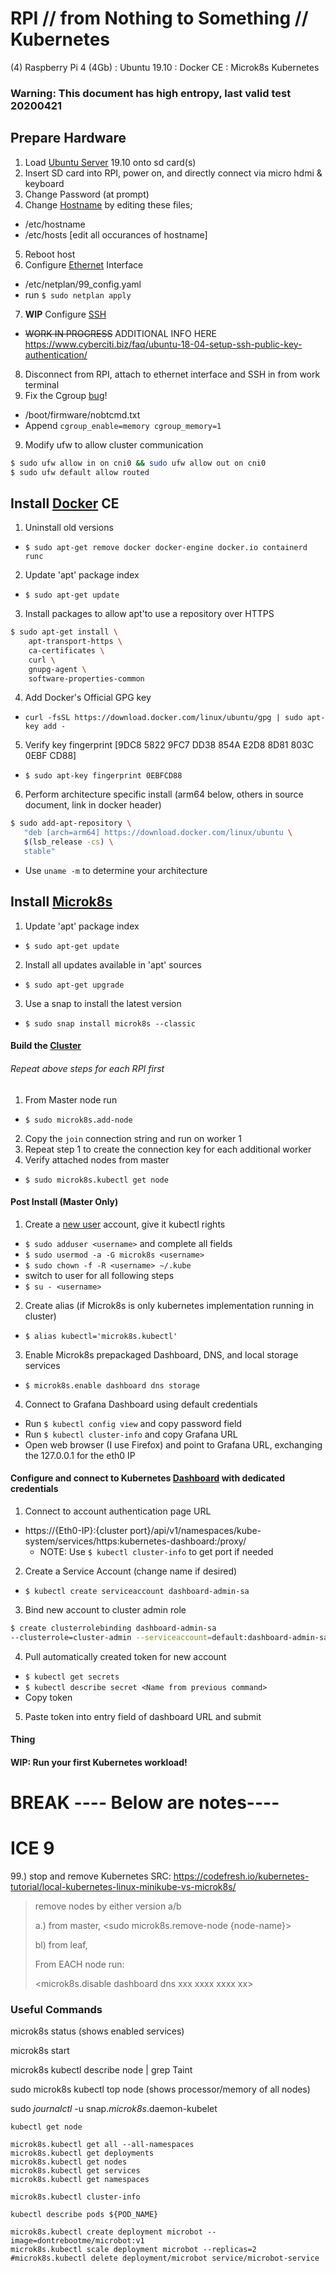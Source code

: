 # RPI // from Nothing to Something // Kubernetes
(4) Raspberry Pi 4 (4Gb) :
Ubuntu 19.10 :
Docker CE :
Microk8s Kubernetes

### Warning: This document has high entropy, last valid test 20200421

## Prepare Hardware
1. Load [Ubuntu Server] 19.10 onto sd card(s)
2. Insert SD card into RPI, power on, and directly connect via micro hdmi & keyboard
3. Change Password (at prompt)
4. Change [Hostname] by editing these files;
  * /etc/hostname
  * /etc/hosts [edit all occurances of hostname]
5. Reboot host
6. Configure [Ethernet] Interface
  * /etc/netplan/99_config.yaml
  * run `$ sudo netplan apply`
7. **WIP** Configure [SSH]
  * ~~WORK IN PROGRESS~~ ADDITIONAL INFO HERE https://www.cyberciti.biz/faq/ubuntu-18-04-setup-ssh-public-key-authentication/
8. Disconnect from RPI, attach to ethernet interface and SSH in from work terminal
8. Fix the Cgroup [bug]!
  * /boot/firmware/nobtcmd.txt
  * Append `cgroup_enable=memory cgroup_memory=1`
9. Modify ufw to allow cluster communication
```sh
$ sudo ufw allow in on cni0 && sudo ufw allow out on cni0
$ sudo ufw default allow routed
```

## Install [Docker] CE
1. Uninstall old versions
  * `$ sudo apt-get remove docker docker-engine docker.io containerd runc`
2. Update 'apt' package index
  * `$ sudo apt-get update`
3. Install packages to allow apt'to use a repository over HTTPS
```sh
$ sudo apt-get install \
    apt-transport-https \
    ca-certificates \
    curl \
    gnupg-agent \
    software-properties-common
```
4. Add Docker's Official GPG key
  * `curl -fsSL https://download.docker.com/linux/ubuntu/gpg | sudo apt-key add -`
5. Verify key fingerprint [9DC8 5822 9FC7 DD38 854A E2D8 8D81 803C 0EBF CD88]
  * `$ sudo apt-key fingerprint 0EBFCD88`
6. Perform architecture specific install (arm64 below, others in source document, link in docker header)
```sh
$ sudo add-apt-repository \
   "deb [arch=arm64] https://download.docker.com/linux/ubuntu \
   $(lsb_release -cs) \
   stable"
```
  * Use `uname -m` to determine your architecture

## Install [Microk8s]
1. Update 'apt' package index
  * `$ sudo apt-get update`
2. Install all updates available in 'apt' sources
  * `$ sudo apt-get upgrade`
3. Use a snap to install the latest version
  * `$ sudo snap install microk8s --classic`

#### Build the [Cluster]
###### Repeat above steps for each RPI first
1. From Master node run
  * `$ sudo microk8s.add-node`
2. Copy the `join` connection string and run on worker 1
3. Repeat step 1 to create the connection key for each additional worker
4. Verify attached nodes from master
  * `$ sudo microk8s.kubectl get node`
#### Post Install (Master Only)
1. Create a [new user] account, give it kubectl rights  
  * `$ sudo adduser <username>` and complete all fields
  * `$ sudo usermod -a -G microk8s <username>`
  * `$ sudo chown -f -R <username> ~/.kube`
  * switch to user for all following steps
  * `$ su - <username>`
2. Create alias (if Microk8s is only kubernetes implementation running in cluster)
  * `$ alias kubectl='microk8s.kubectl'`
3. Enable Microk8s prepackaged Dashboard, DNS, and local storage services
  * `$ microk8s.enable dashboard dns storage`
4. Connect to Grafana Dashboard using default credentials
  * Run `$ kubectl config view` and copy password field
  * Run `$ kubectl cluster-info` and copy Grafana URL
  * Open web browser (I use Firefox) and point to Grafana URL, exchanging the 127.0.0.1 for the eth0 IP

#### Configure and connect to Kubernetes [Dashboard] with dedicated credentials
1. Connect to account authentication page URL
  * https://{Eth0-IP}:{cluster port}/api/v1/namespaces/kube-system/services/https:kubernetes-dashboard:/proxy/
    * NOTE: Use `$ kubectl cluster-info` to get port if needed
2. Create a Service Account (change name if desired)
  * `$ kubectl create serviceaccount dashboard-admin-sa`
3. Bind new account to cluster admin role
```sh
$ create clusterrolebinding dashboard-admin-sa 
--clusterrole=cluster-admin --serviceaccount=default:dashboard-admin-sa
```
4. Pull automatically created token for new account
  * `$ kubectl get secrets`
  * `$ kubectl describe secret <Name from previous command>`
  * Copy token
5. Paste token into entry field of dashboard URL and submit

#### Thing




#### **WIP:** Run your first Kubernetes workload!




# BREAK ---- Below are notes----
# ICE 9
99.) stop and remove Kubernetes SRC: https://codefresh.io/kubernetes-tutorial/local-kubernetes-linux-minikube-vs-microk8s/

> remove nodes by either version a/b
>
> a.) from master, <sudo microk8s.remove-node {node-name}>
>
> bl) from leaf, <sudo microk8s.leave>
>
> From EACH node run:
>
> <microk8s status>
>
> <microk8s.disable dashboard dns xxx xxxx xxxx xx>
>
> <snap disable microk8s>
>
> <sudo snap remove microk8s>



### Useful Commands

microk8s status (shows enabled services)

microk8s start

microk8s kubectl describe node | grep Taint

sudo microk8s kubectl top node (shows processor/memory of all nodes)

sudo *journalctl* -u snap.*microk8s*.daemon-kubelet 

```
kubectl get node
```

```
microk8s.kubectl get all --all-namespaces
microk8s.kubectl get deployments
microk8s.kubectl get nodes
microk8s.kubectl get services
microk8s.kubectl get namespaces
```

```nohighlight
microk8s.kubectl cluster-info
```

```
kubectl describe pods ${POD_NAME}
```

```nohighlight
microk8s.kubectl create deployment microbot --image=dontrebootme/microbot:v1
microk8s.kubectl scale deployment microbot --replicas=2
#microk8s.kubectl delete deployment/microbot service/microbot-service
```
[Ubuntu Server]: <https://ubuntu.com/download/raspberry-pi/thank-you?version=19.10.1&architecture=arm64+raspi3>

[Hostname]: <https://www.cyberciti.biz/faq/ubuntu-change-hostname-command/>

[Ethernet]: <https://help.ubuntu.com/lts/serverguide/network-configuration.html>

[SSH]: <https://help.ubuntu.com/lts/serverguide/openssh-server.html>

[bug]: <https://microk8s.io/docs/install-alternatives#arm>

[Docker]: <https://docs.docker.com/engine/install/ubuntu/>

[MicroK8s]: <https://ubuntu.com/tutorials/install-a-local-kubernetes-with-microk8s#2-deploying-microk8s>

[Cluster]: <https://discourse.ubuntu.com/t/how-to-build-a-raspberry-pi-kubernetes-cluster-using-microk8s/14792>

[new user]: <https://www.cyberciti.biz/faq/create-a-user-account-on-ubuntu-linux/>

[Dashboard]: <https://www.replex.io/blog/how-to-install-access-and-add-heapster-metrics-to-the-kubernetes-dashboard>

